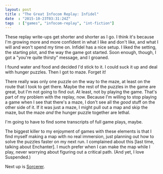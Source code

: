 ```yaml
---
layout: post
title : "The Great Infocom Replay: Infidel"
date  : "2015-10-23T03:31:24Z"
tags  : ["games", "infocom-replay", "int-fiction"]
---
```

These replay write-ups get shorter and shorter as I go.  I think it's because I'm growing more and more confident in what I like and don't like, and what I will and won't spend my time on.  Infidel has a nice setup.  I liked the setting, the starting plot, and the way the game got started.  Soon enough, though, I got a "you're quite thirsty" message, and I groaned.

I found water and food and decided I'd stick to it.  I could suck it up and deal with hunger puzzles.  Then I got to maze.  Forget it!

There really was only one puzzle on the way to the maze, at least on the route that I took to get there.  Maybe the rest of the puzzles in the game are great, but I'm not going to find out.  At least, not by playing the game.  That's part of my problem with the replay, now.  Because I'm willing to stop playing a game when I see that there's a maze, I don't see all the *good* stuff on the other side of it.  If it was just a maze, I might pull out a map and skip the maze, but the maze *and* the hunger puzzle together are lethal.

I'm going to have to find some transcripts of full game plays, maybe.

The biggest killer to my enjoyment of games with these elements is that I find myself making a map with no real immersion, just planning out how to solve the puzzles faster on my next run.  I complained about this [last time, talking about Enchanter].  I much prefer when I can make the map while I play, never worrying about figuring out a critical path.  (And yet, I love Suspended.)

Next up is [Sorcerer](https://en.wikipedia.org/wiki/Sorcerer_(video_game)).
